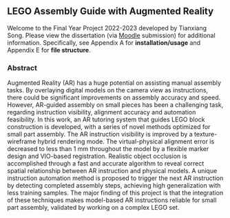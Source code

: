 ## LEGO Assembly Guide with Augmented Reality

Welcome to the Final Year Project 2022-2023 developed by Tianxiang Song. Please view the dissertation (via [Moodle](https://moodle.nottingham.ac.uk/my/) submission) for additional information. Specifically, see Appendix A for **installation/usage** and Appendix E for **file structure**.

### Abstract
Augmented Reality (AR) has a huge potential on assisting manual assembly tasks. By overlaying digital models on the camera view as instructions, there could be significant improvements on assembly accuracy and speed. However, AR-guided assembly on small pieces has been a challenging task, regarding instruction visibility, alignment accuracy and automation feasibility. In this work, an AR tutoring system that guides LEGO block construction is developed, with a series of novel methods optimized for small part assembly. The AR instruction visibility is improved by a texture-wireframe hybrid rendering mode. The virtual-physical alignment error is decreased to less than 1 mm throughout the model by a flexible marker design and VIO-based registration. Realistic object occlusion is accomplished through a fast and accurate algorithm to reveal correct spatial relationship between AR instruction and physical models. A unique instruction automation method is proposed to trigger the next AR instruction by detecting completed assembly steps, achieving high generalization with less training samples. The major finding of this project is that the integration of these techniques makes model-based AR instructions reliable for small part assembly, validated by working on a complex LEGO set.